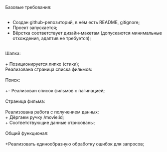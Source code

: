 Базовые требования:<br>
<br>
+ Создан github-репозиторий, в нём есть README, gitignore;<br>
+ Проект запускается;<br>
+ Вёрстка соответствует дизайн-макетам (допускаются минимальные отхождения, адаптив не требуется);<br>
<br>
Шапка:<br>
<br>
+ Позиционируется липко (стики);<br>
Реализована страница списка фильмов:<br>
<br>
Поиск:<br>
<br>
+- Реализован список фильмов с пагинацией;<br>
<br>
Страница фильма:<br>
<br>
Реализована работа с получением данных:<br>
+ Дёргаем ручку /movie:id;<br>
+ Соответствующие данные отрисованы;<br>
<br>
Общий функционал:<br>
<br>
+Реализовать единообразную обработку ошибок для запросов;<br>
